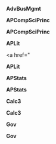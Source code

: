 
**AdvBusMgmt**

<a href=""></a>


**APCompSciPrinc**

</a>


**APCompSciPrinc**


**APLit**

<a href="</a>


**APLit**

<a href=""></a>


**APStats**

</a>


**APStats**


**Calc3**

</a>


**Calc3**


**Gov**

</a>


**Gov**


